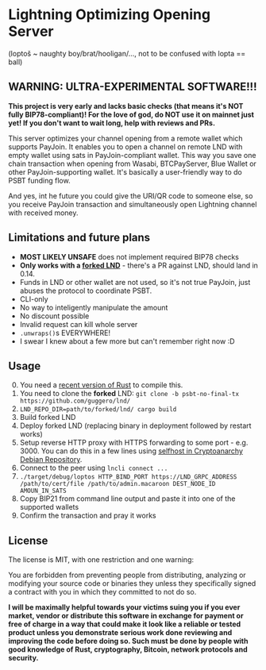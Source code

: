 # Lightning Optimizing Opening Server

(loptoš ~ naughty boy/brat/hooligan/..., not to be confused with lopta == ball)

## WARNING: ULTRA-EXPERIMENTAL SOFTWARE!!!

**This project is very early and lacks basic checks (that means it's NOT fully BIP78-compliant)!
For the love of god, do NOT use it on mainnet just yet!
If you don't want to wait long, help with reviews and PRs.**

This server optimizes your channel opening from a remote wallet which supports PayJoin.
It enables you to open a channel on remote LND with empty wallet using sats in PayJoin-compliant wallet.
This way you save one chain transaction when opening from Wasabi, BTCPayServer, Blue Wallet or other PayJoin-supporting wallet.
It's basically a user-friendly way to do PSBT funding flow.

And yes, int he future you could give the URI/QR code to someone else, so you receive PayJoin transaction and simultaneously open Lightning channel with received money.

## Limitations and future plans

* **MOST LIKELY UNSAFE** does not implement required BIP78 checks
* **Only works with a [forked LND](https://github.com/guggero/lnd/tree/psbt-no-final-tx)** - there's a PR against LND, should land in 0.14.
* Funds in LND or other wallet are not used, so it's not true PayJoin, just abuses the protocol to coordinate PSBT.
* CLI-only
* No way to inteligently manipulate the amount
* No discount possible
* Invalid request can kill whole server
* `.unwraps()`s EVERYWHERE!
* I swear I knew about a few more but can't remember right now :D

## Usage

0. You need a [recent version of Rust](https://rustup.rs) to compile this.
1. You need to clone the **forked** LND: `git clone -b psbt-no-final-tx https://github.com/guggero/lnd/`
2. `LND_REPO_DIR=path/to/forked/lnd/ cargo build`
3. Build forked LND
4. Deploy forked LND (replacing binary in deployment followed by restart works)
5. Setup reverse HTTP proxy with HTTPS forwarding to some port - e.g. 3000.
   You can do this in a few lines using [selfhost in Cryptoanarchy Debian Repository](https://github.com/debian-cryptoanarchy/cryptoanarchy-deb-repo-builder/blob/master/docs/user-level.md#selfhost).
6. Connect to the peer using `lncli connect ...`
7. `./target/debug/loptos HTTP_BIND_PORT https://LND_GRPC_ADDRESS /path/to/cert/file /path/to/admin.macaroon DEST_NODE_ID AMOUN_IN_SATS`
8. Copy BIP21 from command line output and paste it into one of the supported wallets
9. Confirm the transaction and pray it works

## License

The license is MIT, with one restriction and one warning:

You are forbidden from preventing people from distributing, analyzing or modifying your source code or binaries they unless they specifically signed a contract with you in which they committed to not do so.

**I will be maximally helpful towards your victims suing you if you ever market, vendor or distribute this software in exchange for payment or free of charge in a way that could make it look like a reliable or tested product unless you demonstrate serious work done reviewing and improving the code before doing so. Such must be done by people with good knowledge of Rust, cryptography, Bitcoin, network protocols and security.**
